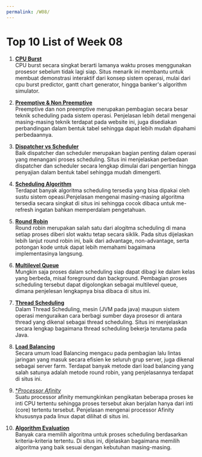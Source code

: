 ```yaml
---
permalink: /W08/
---
```


# Top 10 List of Week 08
1. [**CPU Burst**](http://cpuburst.com/)<br>
CPU burst secara singkat berarti lamanya waktu proses menggunakan prosesor sebelum tidak lagi siap. Situs menarik ini membantu untuk membuat demonstrasi interaktif dari konsep sistem operasi, mulai dari cpu burst predictor, gantt chart generator, hingga banker's algorithm simulator.

2. [**Preemptive & Non Preemptive**](https://www.tutorialspoint.com/preemptive-and-non-preemptive-scheduling)<br>
Preemptive dan non preemptive merupakan pembagian secara besar teknik scheduling pada sistem operasi. Penjelasan lebih detail mengenai masing-masing teknik terdapat pada website ini, juga disediakan perbandingan dalam bentuk tabel sehingga dapat lebih mudah dipahami perbedaannya.

3. [**Dispatcher vs Scheduler**](https://www.geeksforgeeks.org/difference-between-dispatcher-and-scheduler/)<br>
Baik dispatcher dan scheduler merupakan bagian penting dalam operasi yang menangani proses scheduling. Situs ini menjelaskan perbedaan dispatcher dan scheduler secara lengkap dimulai dari pengertian hingga penyajian dalam bentuk tabel sehingga mudah dimengerti.

4. [**Scheduling Algorithm**](https://www.javatpoint.com/os-scheduling-algorithms)<br>
Terdapat banyak algoritma scheduling tersedia yang bisa dipakai oleh sustu sistem opeasi.Penjelasan mengenai masing-masing algoritma tersedia secara singkat di situs ini sehingga cocok dibaca untuk me-refresh ingatan bahkan memperdalam pengetahuan.

5. [**Round Robin**](https://www.geeksforgeeks.org/program-round-robin-scheduling-set-1/)<br>
Round robin merupakan salah satu dari alogitma scheduling di mana setiap proses diberi slot waktu tetap secara siklik. Pada situs dijelaskan lebih lanjut round robin ini, baik dari advantage, non-advantage, serta potongan kode untuk dapat lebih memahami bagaimana implementasinya langsung.

6. [**Multilevel Queue**](https://www.geeksforgeeks.org/multilevel-queue-mlq-cpu-scheduling/)<br>
Mungkin saja proses dalam scheduling siap dapat dibagi ke dalam kelas yang berbeda, misal foreground dan background. Pembagian proses scheduling tersebut dapat digolongkan sebagai multilevel queue, dimana penjelesan lengkapnya bisa dibaca di situs ini.

7. [**Thread Scheduling**](https://www.infoworld.com/article/2071214/java-101--understanding-java-threads--part-3--thread-scheduling-and-wait-notify.html)<br>
Dalam Thread Scheduling, mesin (JVM pada java) maupun sistem operasi menguraikan cara berbagi sumber daya prosesor di antara thread yang dikenal sebagai thread scheduling. Situs ini menjelaskan secara lengkap bagaimana thread scheduling bekerja terutama pada Java.

8. [**Load Balancing**](https://www.nginx.com/resources/glossary/load-balancing/)<br>
Secara umum load Balancing mengacu pada pembagian lalu lintas jaringan yang masuk secara efisien ke seluruh grup server, juga dikenal sebagai server farm. Terdapat banyak metode dari load balancing yang salah satunya adalah metode round robin, yang penjelasannya terdapat di situs ini.

9. [**Processor Afinity*](https://community.mellanox.com/s/article/what-is-cpu-affinity-x)<br>
Suatu processor afinity memungkinkan pengikatan beberapa proses ke inti CPU tertentu sehingga proses tersebut akan berjalan hanya dari inti (core) tertentu tersebut. Penjelasan mengenai processor Afinity khususnya pada linux dapat dilihat di situs ini.

10. [**Algorithm Evaluation**](https://padakuu.com/article/140-algorithm-evaluation)<br>
Banyak cara memilih algoritma untuk proses scheduling berdasarkan kriteria-kriteria tertentu. Di situs ini, dijelaskan bagaimana memilih algoritma yang baik sesuai dengan kebutuhan masing-masing.

